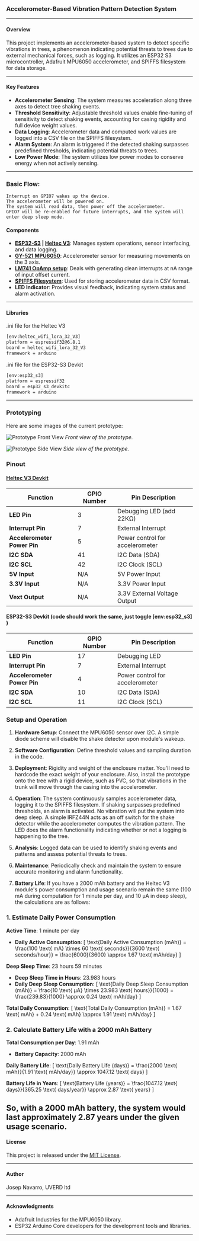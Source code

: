 <!-- trunk-ignore-all(markdownlint/MD041) -->
### Accelerometer-Based Vibration Pattern Detection System

---

#### Overview
This project implements an accelerometer-based system to detect specific vibrations in trees, a phenomenon indicating potential threats to trees due to external mechanical forces, such as logging. It utilizes an ESP32 S3 microcontroller, Adafruit MPU6050 accelerometer, and SPIFFS filesystem for data storage.

---

#### Key Features
- **Accelerometer Sensing**: The system measures acceleration along three axes to detect tree shaking events.
- **Threshold Sensitivity**: Adjustable threshold values enable fine-tuning of sensitivity to detect shaking events, accounting for casing rigidity and full device weight values.
- **Data Logging**: Accelerometer data and computed work values are logged into a CSV file on the SPIFFS filesystem.
- **Alarm System**: An alarm is triggered if the detected shaking surpasses predefined thresholds, indicating potential threats to trees.
- **Low Power Mode**: The system utilizes low power modes to conserve energy when not actively sensing.

---

### Basic Flow:

    Interrupt on GPIO7 wakes up the device.
    The accelerometer will be powered on.
    The system will read data, then power off the accelerometer.
    GPIO7 will be re-enabled for future interrupts, and the system will enter deep sleep mode.

#### Components
- **[ESP32-S3](https://docs.espressif.com/projects/esp-idf/en/stable/esp32s3/hw-reference/esp32s3/user-guide-devkitc-1.html) | [Heltec V3](https://heltec.org/project/wifi-lora-32-v3/)**: Manages system operations, sensor interfacing, and data logging.
- **[GY-521 MPU6050](https://www.hotmcu.com/gy521-mpu6050-3axis-acceleration-gyroscope-6dof-module-p-83.html)**: Accelerometer sensor for measuring movements on the 3 axis.
- **[LM741 OpAmp setup](https://www.ti.com/lit/ds/symlink/lm741.pdf)**: Deals with generating clean interrupts at nA range of input offset current.
- **[SPIFFS Filesystem](https://docs.espressif.com/projects/esp-idf/en/stable/esp32/api-reference/storage/spiffs.html)**: Used for storing accelerometer data in CSV format.
- **LED Indicator**: Provides visual feedback, indicating system status and alarm activation.


---
#### Libraries

.ini file for the Heltec V3
```bash
[env:heltec_wifi_lora_32_V3]
platform = espressif32@6.8.1
board = heltec_wifi_lora_32_V3
framework = arduino
```
.ini file for the ESP32-S3 Devkit
```bash
[env:esp32_s3]
platform = espressif32
board = esp32_s3_devkitc
framework = arduino
```
---

### Prototyping

Here are some images of the current prototype:

![Prototype Front View](docs/images/shake_detection_proto_esp32s3.jpg)
*Front view of the prototype.*

![Prototype Side View](docs/images/shake_detection_proto_side_esp32s3.jpg)
*Side view of the prototype.*



### Pinout

#### [Heltec V3 Devkit](https://heltec.org/project/wifi-lora-32-v3/)

| Function                     | GPIO Number | Pin Description                |
|------------------------------|-------------|--------------------------------|
| **LED Pin**                  | 3           | Debugging LED (add 22KΩ)   |
| **Interrupt Pin**            | 7           | External Interrupt             |
| **Accelerometer Power Pin**  | 5           | Power control for accelerometer|
| **I2C SDA**                  | 41          | I2C Data (SDA)                 |
| **I2C SCL**                  | 42          | I2C Clock (SCL)                |
| **5V Input**                 | N/A         | 5V Power Input                 |
| **3.3V Input**               | N/A         | 3.3V Power Input               |
| **Vext Output**              | N/A         | 3.3V External Voltage Output   |



#### ESP32-S3 Devkit (code should work the same, just toggle [env:esp32_s3] )

| Function                     | GPIO Number | Pin Description                |
|------------------------------|-------------|--------------------------------|
| **LED Pin**                  | 17          | Debugging LED                  |
| **Interrupt Pin**            | 7           | External Interrupt             |
| **Accelerometer Power Pin**  | 4           | Power control for accelerometer|
| **I2C SDA**                  | 10          | I2C Data (SDA)                 |
| **I2C SCL**                  | 11          | I2C Clock (SCL)                |


### Setup and Operation

1. **Hardware Setup**: Connect the MPU6050 sensor over I2C. A simple diode scheme will disable the shake detector upon module's wakeup.

2. **Software Configuration**: Define threshold values and sampling duration in the code.

3. **Deployment**: Rigidity and weight of the enclosure matter. You'll need to hardcode the exact weight of your enclosure. Also, install the prototype onto the tree with a rigid device, such as PVC, so that vibrations in the trunk will move through the casing into the accelerometer.

4. **Operation**: The system continuously samples accelerometer data, logging it to the SPIFFS filesystem. If shaking surpasses predefined thresholds, an alarm is activated. No vibration will put the system into deep sleep. A simple IRFZ44N acts as an off switch for the shake detector while the accelerometer computes the vibration pattern. The LED does the alarm functionality indicating whether or not a logging is happening to the tree.

5. **Analysis**: Logged data can be used to identify shaking events and patterns and assess potential threats to trees.

6. **Maintenance**: Periodically check and maintain the system to ensure accurate monitoring and alarm functionality.

7. **Battery Life**: If you have a 2000 mAh battery and the Heltec V3 module's power consumption and usage scenario remain the same (100 mA during computation for 1 minute per day, and 10 µA in deep sleep), the calculations are as follows:

### 1. Estimate Daily Power Consumption

**Active Time**: 1 minute per day

- **Daily Active Consumption**:
  \[
  \text{Daily Active Consumption (mAh)} = \frac{100 \text{ mA} \times 60 \text{ seconds}}{3600 \text{ seconds/hour}} = \frac{6000}{3600} \approx 1.67 \text{ mAh/day}
  \]

**Deep Sleep Time**: 23 hours 59 minutes

- **Deep Sleep Time in Hours**: 23.983 hours
- **Daily Deep Sleep Consumption**:
  \[
  \text{Daily Deep Sleep Consumption (mAh)} = \frac{10 \text{ µA} \times 23.983 \text{ hours}}{1000} = \frac{239.83}{1000} \approx 0.24 \text{ mAh/day}
  \]

**Total Daily Consumption**:
  \[
  \text{Total Daily Consumption (mAh)} = 1.67 \text{ mAh} + 0.24 \text{ mAh} \approx 1.91 \text{ mAh/day}
  \]

### 2. Calculate Battery Life with a 2000 mAh Battery

**Total Consumption per Day**: 1.91 mAh

- **Battery Capacity**: 2000 mAh

**Daily Battery Life**:
  \[
  \text{Daily Battery Life (days)} = \frac{2000 \text{ mAh}}{1.91 \text{ mAh/day}} \approx 1047.12 \text{ days}
  \]

**Battery Life in Years**:
  \[
  \text{Battery Life (years)} = \frac{1047.12 \text{ days}}{365.25 \text{ days/year}} \approx 2.87 \text{ years}
  \]

So, with a 2000 mAh battery, the system would last approximately **2.87 years** under the given usage scenario.
---

#### License
This project is released under the [MIT License](LICENSE.md).

---

#### Author
Josep Navarro, UVERD ltd

---

#### Acknowledgments
- Adafruit Industries for the MPU6050 library.
- ESP32 Arduino Core developers for the development tools and libraries.

---
